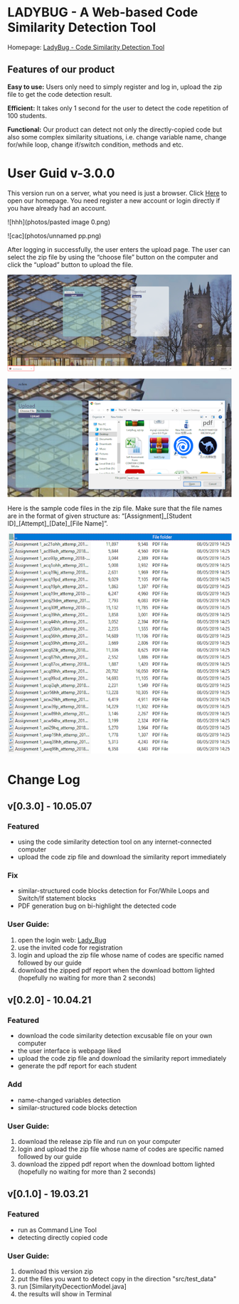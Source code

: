 # LADYBUG - A Web-based Code Similarity Detection Tool

Homepage: [LadyBug - Code Similarity Detection Tool](http://142.93.203.80:8080/LadyBug/)

## Features of our product

**Easy to use:** Users only need to simply register and log in, upload the zip file to get the code detection result.

**Efficient:** It takes only 1 second for the user to detect the code repetition of 100 students.

**Functional:** Our product can detect not only the directly-copied code but also some complex similarity situations, i.e. change variable name, change for/while loop, change if/switch condition, methods and etc.


# User Guid v-3.0.0

This version run on a server, what you need is just a browser. Click [Here](http://142.93.203.80:8080/LadyBug/ ) to open our homepage.
You need register a new account or login directly if you have already had an account.

![hhh](photos/pasted image 0.png)

![cac](photos/unnamed pp.png)


After logging in successfully, the user enters the upload page. 
The user can select the zip file by using the “choose file” button on the computer 
and click the “upload” button to upload the file.

![bbb](photos/unnamedkk.png)

![ccc](photos/unnamedzz.png)

Here is the sample code files in the zip file. Make sure that the file names are in the format of given structure as: 
“[Assignment]\_[Student ID]\_[Attempt]\_[Date]\_[File Name]”. 


![ddc](photos/unnamed.png)

# Change Log

## v[0.3.0] - 10.05.07

### Featured

- using the code similarity detection tool on any internet-connected computer
- upload the code zip file and download the similarity report immediately

### Fix

- similar-structured code blocks detection for For/While Loops and Switch/If statement blocks
- PDF generation bug on bi-highlight the detected code

### User Guide:

1. open the login web: [Lady_Bug](142.93.203.80:8080/LadyBug)
2. use the invited code for registration
3. login and upload the zip file whose name of codes are specific named followed by our guide
4. download the zipped pdf report when the download bottom lighted (hopefully no waiting for more than 2 seconds)

## v[0.2.0] - 10.04.21

### Featured

- download the code similarity detection excusable file on your own computer
- the user interface is webpage liked 
- upload the code zip file and download the similarity report immediately
- generate the pdf report for each student

### Add

- name-changed variables detection
- similar-structured code blocks detection


### User Guide:

1. download the release zip file and run on your computer
3. login and upload the zip file whose name of codes are specific named followed by our guide
4. download the zipped pdf report when the download bottom lighted (hopefully no waiting for more than 2 seconds)

## v[0.1.0] - 19.03.21
### Featured
- run as Command Line Tool
- detecting directly copied code

### User Guide:
1. download this version zip
2. put the files you want to detect copy in the direction "src/test_data"
3. run [SimilaryityDecectionModel.java]
4. the results will show in Terminal
